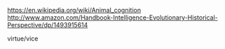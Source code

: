 
https://en.wikipedia.org/wiki/Animal_cognition
http://www.amazon.com/Handbook-Intelligence-Evolutionary-Historical-Perspective/dp/1493915614

virtue/vice
